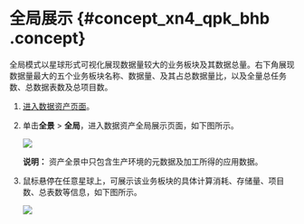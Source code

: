 # 全局展示 {#concept_xn4_qpk_bhb .concept}

全局模式以星球形式可视化展现数据量较大的业务板块及其数据总量。右下角展现数据量最大的五个业务板块名称、数据量、及其占总数据量比，以及全量总任务数、总数据表数及总项目数。

1.  [进入数据资产页面](cn.zh-CN/用户指南/数据资产/数据资产概览.md#section_h3b_2wk_bhb)。
2.  单击**全景** \> **全局**，进入数据资产全局展示页面，如下图所示。

    ![](http://static-aliyun-doc.oss-cn-hangzhou.aliyuncs.com/assets/img/136672/155736921740660_zh-CN.png)

    **说明：** 资产全景中只包含生产环境的元数据及加工所得的应用数据。

3.  鼠标悬停在任意星球上，可展示该业务板块的具体计算消耗、存储量、项目数、总表数等信息，如下图所示。

    ![](http://static-aliyun-doc.oss-cn-hangzhou.aliyuncs.com/assets/img/136672/155736921840661_zh-CN.png)


